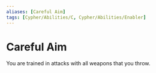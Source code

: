 ```yaml
---
aliases: [Careful Aim]
tags: [Cypher/Abilities/C, Cypher/Abilities/Enabler]
---
```


# Careful Aim

You are trained in attacks with all weapons that you throw.
